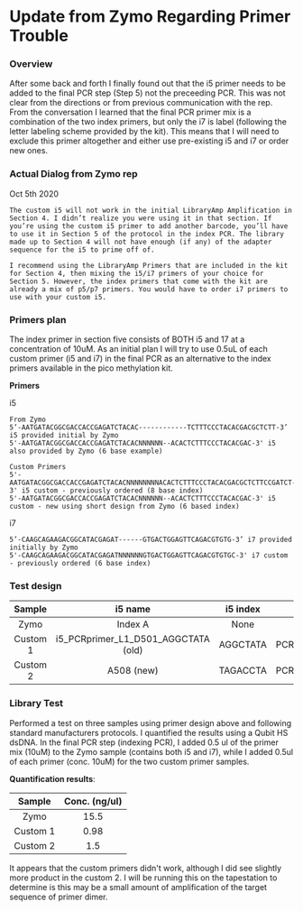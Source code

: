 # Update from Zymo Regarding Primer Trouble

### Overview
After some back and forth I finally found out that the i5 primer needs to be added to the final PCR step (Step 5) not the preceeding PCR. This was not clear from the directions or from previous communication with the rep. From the conversation I learned that the final PCR primer mix is a combination of the two index primers, but only the i7 is label (following the letter labeling scheme provided by the kit). This means that I will need to exclude this primer altogether and either use pre-existing i5 and i7 or order new ones.


### Actual Dialog from Zymo rep

Oct 5th 2020
```
The custom i5 will not work in the initial LibraryAmp Amplification in Section 4. I didn’t realize you were using it in that section. If you’re using the custom i5 primer to add another barcode, you’ll have to use it in Section 5 of the protocol in the index PCR. The library made up to Section 4 will not have enough (if any) of the adapter sequence for the i5 to prime off of.

I recommend using the LibraryAmp Primers that are included in the kit for Section 4, then mixing the i5/i7 primers of your choice for Section 5. However, the index primers that come with the kit are already a mix of p5/p7 primers. You would have to order i7 primers to use with your custom i5.
```

### Primers plan

The index primer in section five consists of BOTH i5 and 17 at a concentration of 10uM.  As an initial plan I will try to use 0.5uL of each custom primer (i5 and i7) in the final PCR as an alternative to the index primers available in the pico methylation kit.

**Primers**

i5
```
From Zymo
5’-AATGATACGGCGACCACCGAGATCTACAC------------TCTTTCCCTACACGACGCTCTT-3’ i5 provided initial by Zymo
5'-AATGATACGGCGACCACCGAGATCTACACNNNNNN--ACACTCTTTCCCTACACGAC-3' i5 also provided by Zymo (6 base example)

Custom Primers
5'-AATGATACGGCGACCACCGAGATCTACACNNNNNNNNACACTCTTTCCCTACACGACGCTCTTCCGATCT-3' i5 custom - previously ordered (8 base index)
5'-AATGATACGGCGACCACCGAGATCTACACNNNNNN--ACACTCTTTCCCTACACGAC-3' i5 custom - new using short design from Zymo (6 based index)
```

i7
```
5’-CAAGCAGAAGACGGCATACGAGAT------GTGACTGGAGTTCAGACGTGTG-3’ i7 provided initially by Zymo
5'-CAAGCAGAAGACGGCATACGAGATNNNNNNGTGACTGGAGTTCAGACGTGTGC-3' i7 custom - previously ordered (6 base index)
```

### Test design


| Sample | i5 name | i5 index | i7 name | i7 index | 
|:------:|:--:|:--:|:--:|:--:|
| Zymo | Index A  | None | Index A | CGATGT | 
| Custom 1 | i5_PCRprimer_L1_D501_AGGCTATA (old) | AGGCTATA | PCR2_09_GATCAG | GATCAG |
| Custom 2 | A508 (new) | TAGACCTA | PCR2_09_GATCAG | GATCAG |

### Library Test

Performed a test on three samples using primer design above and following standard manufacturers protocols. I quantified the results using a Qubit HS dsDNA. In the final PCR step (indexing PCR), I added 0.5 ul of the primer mix (10uM) to the Zymo sample (contains both i5 and i7), while I added 0.5ul of each primer (conc. 10uM) for the two custom primer samples.  

**Quantification results**:

| Sample | Conc. (ng/ul)|
|:------:|:--:|
| Zymo | 15.5  | 
| Custom 1 | 0.98 | 
| Custom 2 | 1.5 | 

It appears that the custom primers didn't work, although I did see slightly more product in the custom 2. I will be running this on the tapestation to determine is this may be a small amount of amplification of the target sequence of primer dimer.

     
     
